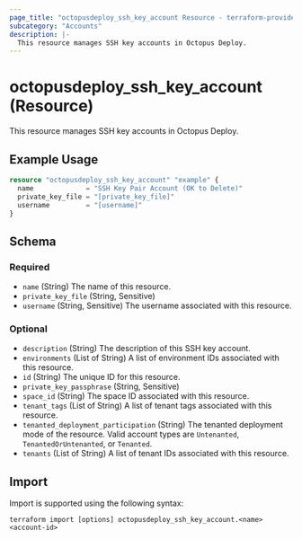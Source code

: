 ```yaml
---
page_title: "octopusdeploy_ssh_key_account Resource - terraform-provider-octopusdeploy"
subcategory: "Accounts"
description: |-
  This resource manages SSH key accounts in Octopus Deploy.
---
```


# octopusdeploy_ssh_key_account (Resource)

This resource manages SSH key accounts in Octopus Deploy.

## Example Usage

```terraform
resource "octopusdeploy_ssh_key_account" "example" {
  name             = "SSH Key Pair Account (OK to Delete)"
  private_key_file = "[private_key_file]"
  username         = "[username]"
}
```
<!-- schema generated by tfplugindocs -->
## Schema

### Required

- `name` (String) The name of this resource.
- `private_key_file` (String, Sensitive)
- `username` (String, Sensitive) The username associated with this resource.

### Optional

- `description` (String) The description of this SSH key account.
- `environments` (List of String) A list of environment IDs associated with this resource.
- `id` (String) The unique ID for this resource.
- `private_key_passphrase` (String, Sensitive)
- `space_id` (String) The space ID associated with this resource.
- `tenant_tags` (List of String) A list of tenant tags associated with this resource.
- `tenanted_deployment_participation` (String) The tenanted deployment mode of the resource. Valid account types are `Untenanted`, `TenantedOrUntenanted`, or `Tenanted`.
- `tenants` (List of String) A list of tenant IDs associated with this resource.

## Import

Import is supported using the following syntax:

```shell
terraform import [options] octopusdeploy_ssh_key_account.<name> <account-id>
```
